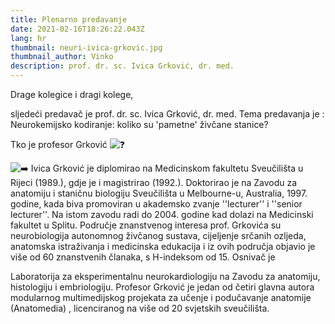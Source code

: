 ```yaml
---
title: Plenarno predavanje
date: 2021-02-16T18:26:22.043Z
lang: hr
thumbnail: neuri-ivica-grkovic.jpg
thumbnail_author: Vinko
description: prof. dr. sc. Ivica Grković, dr. med.
---
```

<!--StartFragment-->

Drage kolegice i dragi kolege,

sljedeći predavač je prof. dr. sc. Ivica Grković, dr. med. Tema predavanja je : Neurokemijsko kodiranje: koliko su 'pametne' živčane stanice?

Tko je profesor Grković ![❓](https://static.xx.fbcdn.net/images/emoji.php/v9/t4c/1/16/2753.png)

![➡️](https://static.xx.fbcdn.net/images/emoji.php/v9/t9e/1/16/27a1.png) Ivica Grković je diplomirao na Medicinskom fakultetu Sveučilišta u Rijeci (1989.), gdje je i magistrirao (1992.). Doktorirao je na Zavodu za anatomiju i staničnu biologiju Sveučilišta u Melbourne-u, Australia, 1997. godine, kada biva promoviran u akademsko zvanje ''lecturer'' i ''senior lecturer''. Na istom zavodu radi do 2004. godine kad dolazi na Medicinski fakultet u Splitu. Područje znanstvenog interesa prof. Grkovića su neurobiologija autonomnog živčanog sustava, cijeljenje srčanih ozljeda, anatomska istraživanja i medicinska edukacija i iz ovih područja objavio je više od 60 znanstvenih članaka, s H-indeksom od 15. Osnivač je

Laboratorija za eksperimentalnu neurokardiologiju na Zavodu za anatomiju, histologiju i embriologiju. Profesor Grković je jedan od četiri glavna autora modularnog multimedijskog projekata za učenje i podučavanje anatomije (Anatomedia) , licenciranog na više od 20 svjetskih sveučilišta.

<!--EndFragment-->